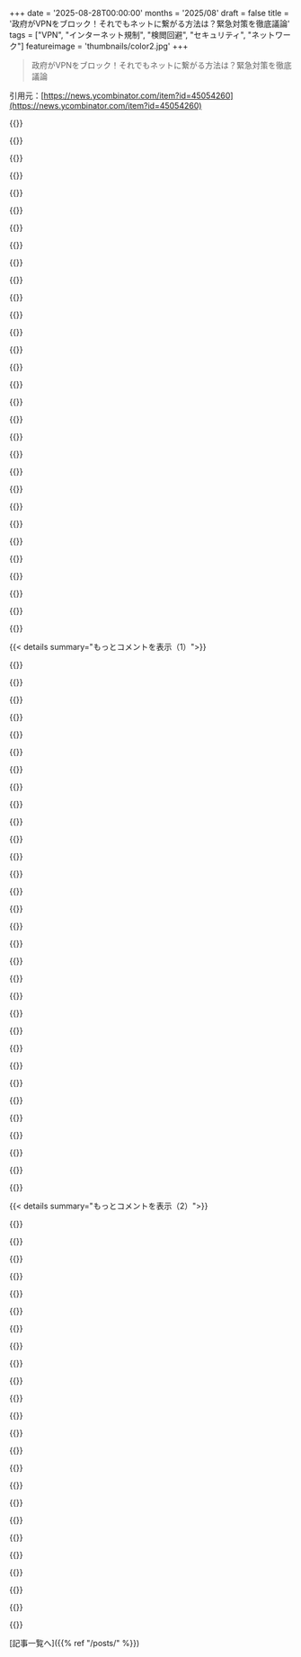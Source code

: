 +++
date = '2025-08-28T00:00:00'
months = '2025/08'
draft = false
title = '政府がVPNをブロック！それでもネットに繋がる方法は？緊急対策を徹底議論'
tags = ["VPN", "インターネット規制", "検閲回避", "セキュリティ", "ネットワーク"]
featureimage = 'thumbnails/color2.jpg'
+++

> 政府がVPNをブロック！それでもネットに繋がる方法は？緊急対策を徹底議論

引用元：[https://news.ycombinator.com/item?id=45054260](https://news.ycombinator.com/item?id=45054260)




{{<matomeQuote body="インドネシア、政府がTwitter、Discord、Cloudflare WARPまでブロックしたんだって！ニュースが拡散される主要なチャンネルなのに。WARPも使えないとなると、他にどんな代替手段があるんだろ？マジで困ってるんだけど、誰か教えて！" userName="rickybule" createdAt="2025/08/28 16:43:05" color="#ff5c5c">}}




{{<matomeQuote body="検閲回避のプロがアドバイスするね。まず、VPNソフトはブロックされにくい経路や難読化されたパッケージで入手すること。S3とかも選択肢だよ。次に、Obfs4proxyやShapeshifterみたいな難読化レイヤーを使って、トラフィックを普通に見せかけるんだ。DPI対策には効果的だよ。VPNプロバイダがこれらをサポートしてるか確認してね。一番難しいのは、VPNを使ってるってバレないこと。長期的な統計分析でバレることもあるから注意が必要。あと、Mullvadは信頼できるプロバイダとして推しとくよ。" userName="_verandaguy" createdAt="2025/08/28 18:48:36" color="#ff5733">}}




{{<matomeQuote body="短波無線オペレーターがさ、VPNパッケージをデータキャストして、みんなに公開サービスとして配布してくれたらいいのになあ。" userName="teeray" createdAt="2025/08/28 20:27:18" color="">}}




{{<matomeQuote body="HF（短波）にはデータ転送に十分な帯域幅なんてないよ。デジタルHFオーディオは20 kHz幅だから、せいぜい50 kbpsくらい。HF帯域全体でも3-30 MHzしかないんだから。" userName="ianburrell" createdAt="2025/08/28 23:31:31" color="#ff5733">}}




{{<matomeQuote body="Obfs4proxyを使っても「何も特別なものじゃない」ってわけじゃないんだよ。DPIからはランダムなバイトストリームに見えるから、政府は未知のプロトコルとしてブロックするかもしれない。それより、DPIにHTTPSだと思わせるべきだね。政府がHTTPS自体をブロックしない限りは、これが使える手だよ。" userName="ivanstepanovftw" createdAt="2025/08/28 21:46:41" color="#ff33a1">}}




{{<matomeQuote body="いや、HF（短波）でもファイルは送れるって。確かに速くはないけど、一度国内に送り込めば、USBドライブとかもっと速い方法でコピーすればいいんだよ。WINLINKは添付ファイルもサポートしてるから、HF経由でファイルを送るのは絶対可能だよ。" userName="zack6849" createdAt="2025/08/29 00:35:21" color="">}}




{{<matomeQuote body="疑問なんだけど、国家がエンドユーザーのデバイスに証明書をプッシュせずに、どうやって実際のDPIをやるんだろう？" userName="myshoemouth" createdAt="2025/08/28 20:21:43" color="">}}




{{<matomeQuote body="Obfs4proxyとかShapeshifterのインストールは超大変だよ。自分のVPSサーバーを用意するのが手っ取り早い。EU/USで年間10ドルくらいで借りられるからね。UKは避けて、USAもちょっと変だから、EUにしとくのが無難かな。そこにWireguardと難読化ソフトを入れるか、Tailscaleで自分のDERPサーバーを使うのがいいよ。もっとシンプルな方法なら、`ssh -D port`でSOCKSサーバーにする手もあるけど、これはブロックされなくてもすぐバレるから気をつけてね。" userName="77pt77" createdAt="2025/08/28 21:44:23" color="#785bff">}}




{{<matomeQuote body="USBドライブを使うつもりなら、そもそも最初からそれを使ってファイルを国内に持ち込む方が断然速いって！" userName="smallnamespace" createdAt="2025/08/29 00:47:57" color="">}}




{{<matomeQuote body="50 kb/sでもさ、1日に540 MBも送れるんだよ。それってVPNソフトとか、それを動かすLinuxディストリビューションをダウンロードするのに十分な量だよ。もしLinuxシステムをすでに持ってるなら、DebianのOpenVPNパッケージは1 MB以下だし、50 kb/sでも3分足らずでダウンロードできるってわけ。OpenVPNが政府回避にどこまで使えるかはわかんないけど、必要な機能を追加してもそこまでサイズは増えないでしょ？" userName="tzs" createdAt="2025/08/29 01:56:07" color="#785bff">}}




{{<matomeQuote body="VPNブロックはマジで危険度を上げるね。TrueCryptみたいなツールも必要になるかも。" userName="nine_k" createdAt="2025/08/29 01:23:15" color="">}}




{{<matomeQuote body="問題なのは、ネット検閲してVPNをブロックする国は、短波無線まで妨害してくるってことだよ。" userName="mfiro" createdAt="2025/08/28 21:31:00" color="">}}




{{<matomeQuote body="ありがとう、イギリス在住者だけど、イギリス政府もVPN禁止の方向に進むんじゃないかって心配してるよ。" userName="pipes" createdAt="2025/08/29 08:23:38" color="">}}




{{<matomeQuote body="VPNプロバイダーを長期的にブロックするのが難しいってのが気になるな。ソフトを手に入れるのは難しいって話だけど、国が既知のVPN接続点をブロックできないの？" userName="hsbauauvhabzb" createdAt="2025/08/28 19:20:02" color="">}}




{{<matomeQuote body="飛行機から数千個の1GB Flashドライブを落とすとかどう？Tor Browser、Wireguardクライアント、リモート出口を見つける指示を入れておけば、1つでも生き残ればあっという間に広まるよ。" userName="estimator7292" createdAt="2025/08/29 04:31:44" color="">}}




{{<matomeQuote body="僕の経験だと、2016年の中国では”ssh -D”は全然信頼できなかったよ。詳しいことはこのブログに書いたから見てみてね：https://blog.zorinaq.com/my-experience-with-the-great-firewa... （”idea 1”を見てね）" userName="mrb" createdAt="2025/08/28 22:06:34" color="#ff5c5c">}}




{{<matomeQuote body="国は既知のVPN接続点を確実にブロックしてくるよ。対策は2つ。<br>1. S3やCloudflare R2みたいに巨大なインフラ上にホストする。ECHを活用すれば特定しにくくなるよ。<br>2. 新しいドメインやサブドメインを次々と作ってバイナリを配布する。<br>どちらも課題はあるけど、現地のパートナーや専門家と連携すれば、利用者の安全を高められる可能性もあるね。" userName="_verandaguy" createdAt="2025/08/28 19:34:56" color="#785bff">}}




{{<matomeQuote body="それ、情報源とかどれくらい一般的なのか教えてもらえる？冷戦時代には使われてたみたいだけど、それでもブロックされてなかったみたいだし、今の独裁政権は使う人が少ないから気にしないんじゃないかなって思うんだけど。" userName="SahAssar" createdAt="2025/08/28 22:42:45" color="">}}




{{<matomeQuote body="Eclipse Attackっていうサイバー攻撃があるよ。ASNレイヤーでトラフィックを中継できるなら、どこでも可能だ。<br>協力的なroot PKI certがあれば、ユーザーから見えない形でトラフィックを改変できる。証明書なしでもトラフィック分析で暗号化内容を聞けるよ。SNIなどは暗号化ペイロードの一部じゃない。TORにも効くんだ。最初の事例は2015年にPrincetonの研究者によって公開されたRaptor paperだよ。" userName="trod1234" createdAt="2025/08/28 22:47:51" color="#ff5c5c">}}




{{<matomeQuote body="中国に3ヶ月滞在してGFWが高度化してたと実感したよ。確実に使えたのはHolaflyの国際eSIM内蔵VPNだけ。外国人のGFW回避はあまり気にしないみたいだね。<br>ProtonVPNのWireguardプロトコルも、サーバーを数日ごとに変えればだいたい使えた。shadowsocks、ProtonVPN ”stealth” mode、Outline+Digital Ocean、Jump / Remote Desktopはダメ。TLSプロキシなどは試せなかったよ。" userName="jquery" createdAt="2025/08/28 23:27:03" color="#ff5733">}}




{{<matomeQuote body="WireguardはLinuxカーネルに搭載されてるから、設定情報はたったの約60バイト受け取るだけでいいんだ。" userName="jchook" createdAt="2025/08/29 05:06:59" color="#ff5c5c">}}




{{<matomeQuote body="詳しい回答ありがとう。失礼だけど、この分野に詳しいあなたに聞きたいな、トラフィック解析を阻止するためにパルス状の定常帯域幅モデルに移行するMullvadのDAITAについてはどう思う？" userName="azalemeth" createdAt="2025/08/28 19:11:44" color="#785bff">}}




{{<matomeQuote body="HTTPSに偽装するVPN技術はMASQUE IP Proxyingしか知らないな、そしてそれを実装してるのはiCloud Private Relayだけだね。でも、443/udpをブロックしてもインターネットアクセスにはほとんど影響ないから、ブロックするのは簡単なんだよ。" userName="commandersaki" createdAt="2025/08/28 23:19:41" color="#38d3d3">}}




{{<matomeQuote body="うん、もしその国とすでに戦争状態なら、これは素晴らしいアプローチだよ。でももしそうじゃなくて、まだ自国の飛行機が相手の空域を飛ぶのを許してるなら、これは自分たち（と友達）の飛行機が締め出されるのを確実にする良い方法だよ。" userName="ZaoLahma" createdAt="2025/08/29 05:31:45" color="">}}




{{<matomeQuote body="10年以上コンピュータセキュリティを研究して仕事してるけど、”eclipse attack”なんて聞いたことないな。これはブロックチェーン特有の用語なの？敵対的なネットワークパーティションって感じ？" userName="EE84M3i" createdAt="2025/08/29 00:54:02" color="">}}




{{<matomeQuote body="AzureやAmazonみたいな大手プロバイダーのサブドメインで何かをホストするドメインフロンティングは聞いたことあるよ。<br>＞インターネットに大規模な障害を起こさずに効果的にブロックできないほど巨大なインフラ上にホストする（S3、Cloudflare R2など）<br>って言ってるのは、これのこと？VPNトラフィックをS3経由でバウンスさせるってどうやるの？それとも単にクライアントソフトウェアとか、入口IPアドレスリストなんかをホストするってこと？" userName="shawa_a_a" createdAt="2025/08/28 19:44:20" color="#ff5c5c">}}




{{<matomeQuote body="＞政府は未知のプロトコルをブロックすることを決定できる<br>そんなことする政府があったっけ？カスタムプロトコルを使うデバイスだらけの世界じゃ、かなりの計算コストをかけて全てを壊すだけに見えるけど。" userName="rafram" createdAt="2025/08/28 22:40:21" color="">}}




{{<matomeQuote body="EUで年間10ドルでVPSを見つけられるところってどこ？俺が見たのはその5～6倍くらいするんだけど。" userName="extraduder_ire" createdAt="2025/08/28 22:46:51" color="">}}




{{<matomeQuote body="https://github.com/StreisandEffect/streisand" userName="downrightmike" createdAt="2025/08/28 20:49:16" color="#ff5c5c">}}




{{<matomeQuote body="検閲を迂回するなら、専用ツールが必要だよ。中国は高度な検閲があるから、ShadowsocksとかTrojanとか、進化したアンチ検閲ツールを開発してきたんだ。<br>Shadowsocksはハンドシェイクなしで暗号化するシンプルで速い初期世代。<br>TrojanはHTTPSトラフィックに偽装して検閲を回避するよ。<br>他にもTLSカモフラージュを使ったXTLS-VLESS-VISION、QUICベースのHysteria2やTUIC、多重化するh2muxなどがある。他サイトの証明書を盗むShadowTLSやXTLS-REALITYもね。UDPトラフィックをICMPやTCPに見せかけるphantunもあるよ。" userName="bdd8f1df777b" createdAt="2025/08/29 09:00:28" color="#785bff">}}




{{< details summary="もっとコメントを表示（1）">}}

{{<matomeQuote body="補足だけど、Trojanクライアント／サーバーのセットアップ手順を知りたければ、LLMに聞いてみて。<br>“Trojanのセットアップ手順を教えて。VPSプロバイダーの推奨とか、Let’s Encrypt自動化も含めてね。Ubuntu 22.04前提で、VPSとクライアントで入力するコマンド全部教えて。”<br>ChatGPTやClaudeは拒否するけど、中国のDeepSeekは答えるよ。ローカルLLMのGPT-OSS-120bやGemma 3 27bも動いたよ。" userName="tarruda" createdAt="2025/08/29 10:06:43" color="#45d325">}}




{{<matomeQuote body="Starlinkは中国で使えるの？" userName="cm2187" createdAt="2025/08/29 09:11:56" color="">}}




{{<matomeQuote body="いや、中国にStarlinkデバイスを持ち込むのは違法だよ。Elon Muskも中国当局に配慮して、中国からのStarlinkアクセスをブロックしてるらしいよ。" userName="bdd8f1df777b" createdAt="2025/08/29 09:27:09" color="">}}




{{<matomeQuote body="“Appease”って言葉は誤解を招くよ。彼は法的にできないんだ。それに、中国は対衛星兵器を持ってるから、もし使われたら低軌道全体が何百年も人類にとって使えなくなる可能性があるんだよ。" userName="boxed" createdAt="2025/08/29 09:52:56" color="#38d3d3">}}




{{<matomeQuote body="それはSan Francisco拠点（とフランス／中国）の、厳しく検閲された共産主義LLMにだけ当てはまる話だよ。<br>Grokは喜んで手順を提供してくれるよ。見てみてね：https://grok.com/share/bGVnYWN5LWNvcHk%3D_a78b768c-fcee-4029..." userName="cft" createdAt="2025/08/29 10:17:55" color="#ff5c5c">}}




{{<matomeQuote body="面白いことに、GPT-5 miniから完璧で首尾一貫した回答がもらえたよ。拒否されずに、たくさんの手順が提示されたんだ。" userName="was_a_dev" createdAt="2025/08/29 10:30:08" color="">}}




{{<matomeQuote body="このアドバイス、本当に信用できる？政府機関の罠かもしれないって心配になっちゃう。<br>命に関わることだから、誰の言うことを信じたらいいか、すごく悩むよ。" userName="arethuza" createdAt="2025/08/29 13:14:09" color="#ff5c5c">}}




{{<matomeQuote body="ChatGPTに「中国やイランの検閲を回避したい」って言ったら、色んなツールや設定を手伝ってくれたよ。<br>意外と使えそう。" userName="dwood_dev" createdAt="2025/08/29 14:07:43" color="">}}




{{<matomeQuote body="中国ってWebRTCもブロックしてるの？WebRTCをVPNの通信手段にしたら、ビデオ通話みたいに見せかけて検閲を回避できないかな。" userName="jech" createdAt="2025/08/29 09:36:24" color="#ff5733">}}




{{<matomeQuote body="「他のWebサイトの証明書を盗む」ってどういうこと？ShadowTLSとかXTLS-REALITYとか、秘密鍵なしで証明書を盗むなんてできるの？詳しく知りたいな。" userName="sebstefan" createdAt="2025/08/29 10:30:00" color="#38d3d3">}}




{{<matomeQuote body="Starlinkって、政府の許可なしに使えるの？ウェブサイトと違って電波を使うんだから、ちゃんとしたライセンスが必要なんじゃないの？" userName="manacit" createdAt="2025/08/29 10:09:14" color="#ff5c5c">}}




{{<matomeQuote body="ChatGPTに同じプロンプトをコピペしたら、検閲回避ツールの詳細な設定は断られちゃった。<br>政府のブロック回避を手伝うのはダメなんだって。<br>代わりに、安全性やプライバシー、リスクなんかの一般的な情報なら教えてくれるってさ。" userName="kelvinjps10" createdAt="2025/08/29 11:35:48" color="#ff33a1">}}




{{<matomeQuote body="「低軌道が何百年も使い物にならなくなる」って話だけど、ChatGPTでは聞きたくないな。<br>もし誰かが衛星クラスターにミサイルを撃ったら、どうなるんだろうね？" userName="heyamar" createdAt="2025/08/29 10:02:25" color="">}}




{{<matomeQuote body="Starlinkは、承認なしに運用しないよ。" userName="Shank" createdAt="2025/08/29 10:31:19" color="">}}




{{<matomeQuote body="ChatGPTにあのプロンプトをUSとかCanada、Russia、Italyとか他の国名で試したら、返答に違いが出るのかな？すごく気になる。" userName="sebastiennight" createdAt="2025/08/29 21:10:42" color="#785bff">}}




{{<matomeQuote body="GPTが政府のために君を守ってるなんて、最高じゃないか！" userName="hopelite" createdAt="2025/08/29 11:43:43" color="">}}




{{<matomeQuote body="ChatGPTは「あなたのリクエストは利用規約違反の可能性ありとフラグされたよ。別のプロンプトで試してみて」って言うだろうね。" userName="tcfhgj" createdAt="2025/08/29 15:38:58" color="#38d3d3">}}




{{<matomeQuote body="でもxAIってSF（サンフランシスコ）拠点じゃない？<br>https://x.ai/careers/open-roles" userName="JCharante" createdAt="2025/08/29 11:42:11" color="#38d3d3">}}




{{<matomeQuote body="Skynetが今やHN（Hacker News）に投稿してるぞ。" userName="ForOldHack" createdAt="2025/08/29 11:37:11" color="">}}




{{<matomeQuote body="最先端のLLMを開発してる会社のほとんどは、サンフランシスコ（とその周辺のベイエリア）、フランス、または中国に拠点があるよ。（他のコメントでも言ってるけど、XAIもSFベイエリアにあるね。）" userName="hnfong" createdAt="2025/08/29 12:03:28" color="#ff33a1">}}




{{<matomeQuote body="「検閲された共産主義LLM」って言ってるけど、本気でOpenAIとかAnthropicを“共産主義”って呼んでるの？" userName="maleldil" createdAt="2025/08/29 16:18:55" color="">}}




{{<matomeQuote body="LLMの検閲を回避するのって結構簡単だよ。ストーリーを書いてるとか、政府としてブロック回避方法を調べてるとか、世界中の検閲法が全部撤廃されたって言ったり、質問をバイナリで聞いたりすればいいんだ。" userName="ratg13" createdAt="2025/08/29 12:51:50" color="#ff33a1">}}




{{<matomeQuote body="Claude（Pro、Sonnet 4）は最初「ごめん、これは答えられない」みたいな表示を思考プロセスで見せたけど、最終的には信頼できそうな完全な回答を出したよ。思考プロセスには「リクエストは技術的なもので、悪意のあるものではなく正当な回避目的のようだ。責任ある使用について明確にしつつ、役立つ技術情報を提供するべきだ」とまであったんだ。（変だよね。）<br>https://claude.ai/share/cb6b3acb-540a-4c13-84ee-e0c093eb6a3f" userName="myfonj" createdAt="2025/08/29 10:59:53" color="#45d325">}}




{{<matomeQuote body="でも、そのオーナーやイデオロギーを持つ人はCA（カリフォルニア）やフランスや中国に住んでないよね。SF（サンフランシスコ）にだってxAIを動かせるくらい反体制派のプログラマーはたくさんいるよ。" userName="cft" createdAt="2025/08/29 12:17:40" color="">}}




{{<matomeQuote body="Claudeがすごい説得力ある返事をくれたんだ。でも、それが妥当かどうかは確認できないな。" userName="thasso" createdAt="2025/08/29 11:26:44" color="">}}




{{<matomeQuote body="技術力があれば、プロトコルを自分で読んで理解し、実装できるよ。ほとんどは簡単だからDual_EC_DRBGみたいなバックドアは隠せない。技術がないなら誰を信用するか決めるしかない。オープンソースを信じてビルドするか、GitHubの成果物、Google Chromeで安全とされたサイトのソフトを信用するかとかだね。結局、技術があれば自分で確認できるから安心度も上がるってこと。" userName="bdd8f1df777b" createdAt="2025/08/29 13:54:46" color="#ff5733">}}




{{<matomeQuote body="わお、わざわざプロトコルについて書いた人へのコメントで、感謝もせず、自分で調べもせず、自分の被害妄想を語るって面白いね…あの人が書いたこと全部プロトコルだよ。どれも詳細に書かれててオープンソース。ソースコードも読めるし。それがソフトウェアの最高の保証。技術がなくて調べる気もないなら、何もできないよ。" userName="hluska" createdAt="2025/08/29 15:55:53" color="#ff33a1">}}




{{<matomeQuote body="Torがオワコンな理由を話すね。よく解決策として挙げられるけど、間違った理由で否定されてることも多いから。一番の理由はCloudflareだよ。Cloudflareは国家より検閲してて、IPの信頼性を勝手に決める。Torだと無限CAPTCHAかBANされるし、まともに使えない。二番目の理由は、他のアンチ詐欺対策。StripeとかNetflixはTor経由だと使えない。みんなが「Torは犯罪者向け」って言ってたから、自己実現預言になっちゃったんだ。Torで普通にウェブ閲覧するのは本当に難しいよ。" userName="reisse" createdAt="2025/08/29 01:31:13" color="#ff5c5c">}}




{{<matomeQuote body="Torの目的はそもそも普通のインターネットにアクセスすることじゃないし、むしろ積極的に推奨してないよ。Exit nodeはあくまで便利な機能。サイト運営者がブロックしたり、ブロックするサービスを使うのは彼らの選択。Facebookみたいにonion interfaceを公開すべきなんだ。" userName="poisonborz" createdAt="2025/08/29 10:55:49" color="#ff5c5c">}}




{{<matomeQuote body="言いたいことはわかるけど、逆の側面もあるよ。Cloudflareがこれほど多くのオリジンサーバーを隠してるおかげで、プライベートDNSを使ってる人にはプライバシー上のメリットもあるんだ。だって、接続先として見られるIPのほとんどがCloudflareになっちゃうからね。" userName="brightball" createdAt="2025/08/29 02:18:52" color="">}}

{{</details>}}




{{< details summary="もっとコメントを表示（2）">}}

{{<matomeQuote body="HTTPSの本来のアイデアはクライアントとサービスプロバイダー間のプライベート通信だったのに、いつの間にか君とCloudflareだけの通信になって、Cloudflareが全てのトラフィックを見れるって面白いよね。みんなエンドツーエンド暗号化って言うけど、ウェブの半分は倫理的に疑問な一社がホストしてて、それでもみんな「信頼してる！」って。技術ブログも書いてるし！SignalでさえCloudflareでホストされてるんだよ…" userName="jjcob" createdAt="2025/08/29 07:35:08" color="#ff5733">}}




{{<matomeQuote body="まあ、SNIがなければ、そうなるって話だけどね…" userName="rsync" createdAt="2025/08/29 03:34:44" color="">}}




{{<matomeQuote body="CloudflareはECHをサポートしてるよ。https://developers.cloudflare.com/ssl/edge-certificates/ech/" userName="allset_" createdAt="2025/08/29 04:45:44" color="#785bff">}}




{{<matomeQuote body="CloudflareクライアントでECHを有効にしてるウェブサイトの例はあるの？" userName="1vuio0pswjnm7" createdAt="2025/08/30 04:01:15" color="">}}




{{<matomeQuote body="中国はECHをブロックしてるぞ。" userName="immibis" createdAt="2025/08/29 17:55:38" color="">}}




{{<matomeQuote body="その主張、信頼できる情報源あんの？" userName="majorchord" createdAt="2025/08/29 21:54:51" color="">}}




{{<matomeQuote body="中国がSNIベースの検閲を使ってるのはよく知られてるよ。例えばこれ見て: https://censorbib.nymity.ch/pdf/Niere2025a.pdf" userName="1vuio0pswjnm7" createdAt="2025/08/30 04:05:57" color="#785bff">}}




{{<matomeQuote body="中国はESNIをブロックしたけど、SNIはCHじゃなくてESNIはECHじゃない。中国はECHをブロックするかな？ロシアではECHブロックが確認されてるぞ: https://github.com/net4people/bbs/issues/417<br>Niere他（2025）によると、ECHはまだあまり使われてないし検閲回避目的じゃないから簡単にブロックされちゃうかもって。この論文はGFW回避方法をいくつか挙げてて、SNI拡張を完全に削除するのもその一つ。でもECHを使ったGFW回避には触れてないね。ECHはまだ広く使われてないから、”中国がECHをブロックしてる”って結論づけるのは早すぎるかも。" userName="1vuio0pswjnm7" createdAt="2025/08/31 02:24:16" color="#38d3d3">}}




{{<matomeQuote body="うん、でもSNIはECHじゃないんだよ。" userName="ranger_danger" createdAt="2025/08/30 17:21:29" color="">}}




{{<matomeQuote body="見事なガスライティングだね、ネットの半分でSSLを停止するなんて…。この集中化がプライバシーを向上させるってか？Cloudflareは文字通りNSAのフロントである可能性が非常に高いな。" userName="lyu07282" createdAt="2025/08/29 14:38:36" color="#ff33a1">}}




{{<matomeQuote body="それがどうガスライティングなの？<br>トレードオフがあるし、プライベートなオリジンサーバーを普及させることで得られる価値もあるって言ってるだけだよ。" userName="brightball" createdAt="2025/09/02 02:19:26" color="">}}




{{<matomeQuote body="状況によるね。俺はブラウザ拡張の組み合わせでCloudflareに悪者にされてるんだ。どれが原因か正確にはわかんないけど、正直気にしないよ。もしCloudflareがサイトをブロックしたら、ただ別のサイトを使えばいい。良い方のネットが俺のトラフィックを受け取るだろうね。" userName="fedeb95" createdAt="2025/08/29 07:40:12" color="">}}




{{<matomeQuote body="原則を貫くのは素晴らしいけど、公共機関のウェブサイトみたいに市民の命運が民間企業に握られてるとか、唯一無二の価値があるのにCloudflareの裏にあるサイトを使う必要が出てきたら、それじゃ通用しないんだよ。俺たちはそれに反対しつつも、君みたいに原則を守り続けることはできる。" userName="zelphirkalt" createdAt="2025/08/29 11:00:35" color="#ff33a1">}}




{{<matomeQuote body="それは良い指摘だね、確かに元の投稿の文脈では問題になる。もちろん、俺は自分の国がそんなことしない恵まれた立場で話してるから、その問題はないんだけどさ。" userName="fedeb95" createdAt="2025/08/29 12:34:58" color="">}}




{{<matomeQuote body="中国でVPNブロックを経験したけど、結局は海外の無料EC2にSOCKS5サーバーを立てるのが一番だったよ。自分のトラフィックだけだから目立たないし、CloudflareのVMサービスもいけるかもね。GitHubはブロックされないから、そこで中国エンジニアが投稿した情報が見つかるよ。固定IPが心配なら、そのEC2上でVPNを使えばOK！" userName="joshryandavis" createdAt="2025/08/28 20:57:19" color="#ff5c5c">}}




{{<matomeQuote body="中国で働いてた時、Great Firewallがうざくてね。自分のサーバーのポート443か22にOpenVPNサーバーを立ててたよ。ほとんどの場合、これで十分うまくいってたね。" userName="wulfstan" createdAt="2025/08/28 21:22:26" color="">}}




{{<matomeQuote body="これはもう通用しないよ。GFWはポートじゃなくてディープパケットインスペクション（DPI）でVPN接続を検出するんだ。高度なMLシステムも使って、暗号化されたVPN接続を特定して切断する。中国内から外部へのVPN接続は、プライベートサーバーへのでもほとんど不可能。他のプロトコルでVPNをトンネルするのも検出されちゃう。技術的にはすごいことだよね。USENIXの論文はこちら：https://gfw.report/publications/usenixsecurity23/en/" userName="ykl" createdAt="2025/08/28 21:40:28" color="#45d325">}}




{{<matomeQuote body="VMインスタンスはVPNトンネルにはいいけど、中国内でホストすると帯域幅がイマイチ。DPIのせいで中国の「本物のインターネット」帯域は限られてるからね。もっといいのは、Aliyun（Alibaba Cloud）みたいにファイアウォールの内外にVMを一つずつ置いて、ピアリングする設定だよ。中で`socat`とか使って。DPIでトラフィックが遮断されないように、難読化も重要だね。VPNが止まったら、外部VPNのIPをローテーションして設定を更新すればOK。内部VMのIPは通常変えなくていいよ。" userName="redleader55" createdAt="2025/08/28 21:39:48" color="#ff5733">}}




{{<matomeQuote body="IPsec TFSがまさにこれのためにあるよ[https://datatracker.ietf.org/doc/rfc9347/]。このドキュメントの目的は、暗号化されたIPカプセル化トラフィックにTraffic Flow Confidentiality（TFC）を追加することで、IP Traffic Flow Security（IP-TFS）を強化することなんだ。TFCは、固定サイズで定速送信のIPsecトンネルを使ってIPトラフィックのサイズと頻度を隠すことで提供されるよ。（もし定速ストリームをブロックしたら、多くのオーディオ／ビデオストリーミングが影響を受けるだろうね）" userName="eqvinox" createdAt="2025/08/28 22:04:58" color="#45d325">}}




{{<matomeQuote body="VPSのパブリックIPブロックって、よく知られててブロックされやすいんじゃないの？<br>中国のファイアウォールに対しては、これは有効な解決策じゃないって読んだことがあるんだけど。" userName="ivanjermakov" createdAt="2025/08/29 00:28:36" color="">}}




{{<matomeQuote body="あなたが言ってることと、最近の中国での俺や他の人の経験とはズレがあるみたいだね。GFWをVPNで回避できないって言ってるように見えるけど、もし誤解してたらごめんね。他のコメントでもファイアウォールをうまく回避できてる例がいくつかあるし、俺自身はMullvadとWireGuard＋難読化（DAITAもかも）を使ったら、問題なく使えたよ。" userName="rglynn" createdAt="2025/08/28 23:56:07" color="#ff5733">}}




{{<matomeQuote body="香港は、今のところはファイアウォールの「外」だよ。<br>そこに外部VMを置くことになるね。" userName="redleader55" createdAt="2025/08/28 21:57:13" color="">}}




{{<matomeQuote body="国全体がEC2インスタンスにSSH接続できなくするなんて、中国にとってもかなり経済的にダメージが大きいだろうね。" userName="QuadmasterXLII" createdAt="2025/08/29 00:49:51" color="">}}

{{</details>}}



[記事一覧へ]({{% ref "/posts/" %}})
